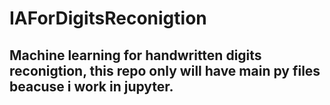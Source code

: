 # IAForDigitsReconigtion
## Machine learning for handwritten digits reconigtion, this repo only will have main py files beacuse i work in jupyter.
